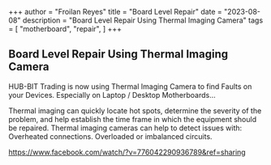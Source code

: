 +++
author = "Froilan Reyes"
title = "Board Level Repair"
date = "2023-08-08"
description = "Board Level Repair Using Thermal Imaging Camera"
tags = [
    "motherboard",
    "repair",
]
+++

## Board Level Repair Using Thermal Imaging Camera

HUB-BIT Trading is now using Thermal Imaging Camera to find Faults on your Devices. Especially on Laptop / Desktop Motherboards...

<!--more-->

Thermal imaging can quickly locate hot spots, determine the severity of the problem, and help establish the time frame in which the equipment should be repaired. Thermal imaging cameras can help to detect issues with: Overheated connections. Overloaded or imbalanced circuits.

https://www.facebook.com/watch/?v=776042290936789&ref=sharing